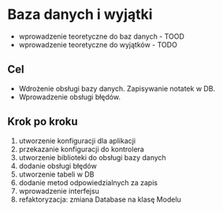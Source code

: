 # Baza danych i wyjątki

* wprowadzenie teoretyczne do baz danych - TOOD
* wprowadzenie teoretyczne do wyjątków - TODO

## Cel

* Wdrożenie obsługi bazy danych. Zapisywanie notatek w DB.
* Wprowadzenie obsługi błędów.

## Krok po kroku

1. utworzenie konfiguracji dla aplikacji
2. przekazanie konfiguracji do kontrolera
3. utworzenie biblioteki do obsługi bazy danych
4. dodanie obsługi błędów
5. utworzenie tabeli w DB
6. dodanie metod odpowiedzialnych za zapis
7. wprowadzenie interfejsu
8. refaktoryzacja: zmiana Database na klasę Modelu
